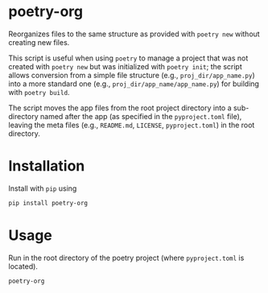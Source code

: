 # poetry-org
Reorganizes files to the same structure as provided with `poetry new` without 
creating new files. 

This script is useful when using `poetry` to manage a project that was not 
created with `poetry new` but was initialized with `poetry init`; the script 
allows conversion from a simple file structure (e.g., `proj_dir/app_name.py`) 
into a more standard one (e.g., `proj_dir/app_name/app_name.py`) for building 
with `poetry build`. 

The script moves the app files from the root project directory into a sub-directory 
named after the app (as specified in the `pyproject.toml` file), leaving the 
meta files (e.g., `README.md`, `LICENSE`, `pyproject.toml`) in the root 
directory.

# Installation

Install with `pip` using
```bash
pip install poetry-org
```

# Usage

Run in the root directory of the poetry project (where `pyproject.toml` is located). 
```bash
poetry-org
```